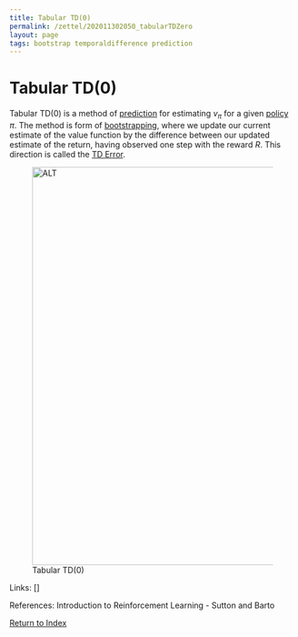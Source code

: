 ```yaml
---
title: Tabular TD(0)
permalink: /zettel/202011302050_tabularTDZero
layout: page
tags: bootstrap temporaldifference prediction
---
```

# Tabular TD(0)

Tabular TD(0) is a method of [prediction](TODOs) for estimating $v_{\pi}$ for a given [policy](202011242107_rlPolicy) 
$\pi$. The method is form of [bootstrapping](TODOs), where we update our current estimate of the 
value function by the difference between our updated estimate of the return, having observed 
one step with the reward $R$. This direction is called the [TD Error](202011302057_TDError).

<figure>
  <img src="/zettel/Images/ReinforcementLearning/TabularTDZeroV.png"
     alt="ALT"
     class="centerImage"
     style="width: 700px;" />
  <figcaption> Tabular TD(0) </figcaption>     
</figure>

Links: []

References: Introduction to Reinforcement Learning - Sutton and Barto

[Return to Index](index)
